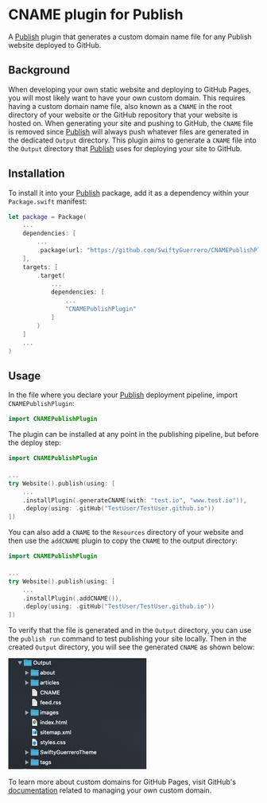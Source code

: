 # CNAME plugin for Publish

A [Publish](https://github.com/johnsundell/publish) plugin that generates a custom domain name file for any Publish website deployed to GitHub.

## Background

When developing your own static website and deploying to GitHub Pages, you will most likely  want to have your own custom domain. This requires having
a custom domain name file, also known as a `CNAME` in the root directory of your website or the GitHub repository that your website is hosted on. When generating your site and pushing to GitHub, the `CNAME` file is removed since [Publish](https://github.com/johnsundell/publish) will always push whatever files are generated in the dedicated `Output` directory. This plugin aims to generate a `CNAME`
file into the `Output` directory that [Publish](https://github.com/johnsundell/publish) uses for deploying your site to GitHub.

## Installation

To install it into your [Publish](https://github.com/johnsundell/publish) package, add it as a dependency within your `Package.swift` manifest:
```swift
let package = Package(
    ...
    dependencies: [
        ...
        .package(url: "https://github.com/SwiftyGuerrero/CNAMEPublishPlugin", from: "0.1.0")
    ],
    targets: [
        .target(
            ...
            dependencies: [
                ...
                "CNAMEPublishPlugin"
            ]
        )
    ]
    ...
)
```

## Usage

In the file where you declare your [Publish](https://github.com/johnsundell/publish) deployment pipeline,
import `CNAMEPublishPlugin`:
```swift
import CNAMEPublishPlugin
```

The plugin can be installed at any point in the publishing pipeline, but before the deploy step:
```swift
import CNAMEPublishPlugin

...
try Website().publish(using: [
    ...
    .installPlugin(.generateCNAME(with: "test.io", "www.test.io")),
    .deploy(using: .gitHub("TestUser/TestUser.github.io"))
])
```

You can also add a `CNAME` to the `Resources` directory of your website and then use the `addCNAME` plugin to copy
the `CNAME` to the output directory:
```swift
import CNAMEPublishPlugin

...
try Website().publish(using: [
    ...
    .installPlugin(.addCNAME()),
    .deploy(using: .gitHub("TestUser/TestUser.github.io"))
])
```

To verify that the file is generated and in the `Output` directory, you can use the `publish run` command to test
publishing your site locally. Then in the created `Output` directory, you will see the generated `CNAME` as shown
below:
<p align="left">
    <img src="./Assets/output.png">
</p>

To learn more about custom domains for GitHub Pages, visit GitHub's [documentation](https://help.github.com/en/github/working-with-github-pages/managing-a-custom-domain-for-your-github-pages-site) related to managing your own custom domain.
